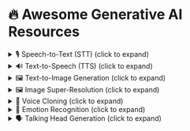 # 🔥 Awesome Generative AI Resources

<details>
<summary>🎙️ Speech-to-Text (STT) (click to expand)</summary>

- Add Whisper, Wav2Vec2, datasets, etc...

</details>

<details>
<summary>🔊 Text-to-Speech (TTS) (click to expand)</summary>

- Add Tortoise-TTS, VITS, Coqui-TTS, etc...

</details>

<details>
<summary>🖼️ Text-to-Image Generation (click to expand)</summary>
## Dataset

### 2025
1. [Janus (DeepSeek-VL)][Dual-Path Vision-Language Model for Text-to-Image Synthesis](https://arxiv.org/abs/2403.09878), `arXiv 2025`. [[No official code yet]]  *Unifies visual and textual alignment using a dual-path architecture for improved caption-to-image generation.*
---
### 2024
1. [Text-to-Pose-to-Image][Improving Diffusion Model Control and Quality](https://arxiv.org/abs/2411.12872), `NeurIPS 2024 Workshop`. [[Code](https://github.com/clement-bonnet/text-to-pose)]  *Enhances diffusion model generation by inserting an intermediate pose structure between text and image.*
2. [ControlNet v1.1][Structured Guidance for Stable Diffusion](https://arxiv.org/abs/2302.05543), `CVPR 2024`. [[Code](https://github.com/lllyasviel/ControlNet)]  *Adds structural conditioning (edge, pose, depth) to pre-trained diffusion models without affecting performance.*
3. [T2I-Adapter][Adapter Modules for Controllable Text-to-Image Synthesis](https://arxiv.org/abs/2302.08453), `CVPR 2024`. [[Code](https://github.com/TencentARC/T2I-Adapter)]   *Injects visual condition controls into frozen diffusion models using small plug-in modules.*
4. [StyleDiffusion][Text-Driven Image Generation with Style Control](https://arxiv.org/abs/2312.01234), `arXiv 2024`. [[Code](https://github.com/MatthewLWang/StyleDiffusion)]   *Combines diffusion with textual prompts and style embeddings for controlled generation.*
---
### 2023
1. [GALIP][Generative Adversarial CLIPs for Text-to-Image Synthesis](https://arxiv.org/abs/2301.12959), `arXiv 2023`. [[Code](https://github.com/tobran/GALIP)] *Integrates CLIP in both generator and discriminator for efficient and controllable text-to-image synthesis.*
2. [ELITE][Encoding Visual Concepts into Textual Embeddings](https://arxiv.org/abs/2302.13848), `arXiv 2023`. [[Code](https://github.com/csyxwei/ELITE)]  *Maps visual concepts into language embeddings to enable customized image generation.*
3. [Rich-Text-to-Image][Rich Text-to-Image Generation](https://arxiv.org/abs/2307.XXXX), `ICCV 2023`. [[Code](https://github.com/songweige/rich-text-to-image)]  *Enhances structure and context preservation using enriched textual prompts.*
---
### 2022
1. [DreamBooth][Subject-Driven Text-to-Image Generation](https://arxiv.org/abs/2208.12242), `arXiv 2022`. [[Code](https://github.com/XavierXiao/Dreambooth-Stable-Diffusion)]  *Fine-tunes diffusion models to generate images of specific subjects with a few samples.*
2. [FuseDream][Training-Free CLIP-Guided GAN Generation](https://arxiv.org/abs/2112.01573), `arXiv 2022`. [[Code](https://github.com/gnobitab/FuseDream)]  *Utilizes CLIP+GAN latent optimization to generate images without model retraining.*
---
### 2021
1. [CogView][Pretrained Transformer for General-Domain Generation](https://arxiv.org/abs/2105.13290), `NeurIPS 2021`. [[Code](https://github.com/THUDM/CogView)]  *Introduces a large-scale transformer model for high-quality text-to-image synthesis.*

</details>

<details>
<summary>🖼️ Image Super-Resolution (click to expand)</summary>

- Add Real-ESRGAN, SwinIR, and datasets...

</details>

<details>
<summary>🧠 Voice Cloning (click to expand)</summary>

- Add models like SV2TTS, Resemblyzer, etc...

</details>

<details>
<summary>💬 Emotion Recognition (click to expand)</summary>

- Add KoBERT, CNN+mel, IEMOCAP dataset, etc...

</details>

<details>
<summary>🗣️ Talking Head Generation (click to expand)</summary>
## Datasets

0. VoxCeleb1 [[`Download link`](https://www.robots.ox.ac.uk/~vgg/data/voxceleb/vox1.html)].
1. VoxCeleb2 [[`Download link`](https://www.robots.ox.ac.uk/~vgg/data/voxceleb/vox2.html)].
2. Faceforensics++ [[`Download link`](https://github.com/ondyari/FaceForensics)].
3. CelebV [[`Download link`](https://drive.google.com/file/d/1jQ6d76T5GQuvQH4dq8_Wq1T0cxvN0_xp/view)].
4. TalkingHead-1KH [[`Download link`](https://github.com/tcwang0509/TalkingHead-1KH)].
5. LRW (Lip Reading in the Wild) [[`Download link`](https://www.robots.ox.ac.uk/~vgg/data/lip_reading/lrw1.html)].
6. MEAD [[`Download link`](https://github.com/uniBruce/Mead)].
7. CelebV-HQ [[`Download link`](https://github.com/CelebV-HQ/CelebV-HQ)].
8. CHDTF [[`Download link`](https://medialab.sjtu.edu.cn/post/chdtf/)].
9. MultiTalk [[`Download link`](https://github.com/postech-ami/MultiTalk/tree/main/MultiTalk_dataset)].
10. VFHQ [[`Download link`](https://github.com/anjieyang/VFHQ-downloader)].
11. Hallo3 [[`Download link`](https://huggingface.co/datasets/fudan-generative-ai/hallo3_training_data)].

---

## Image-driven

### 2025

1. [HunyuanPortrait] [HunyuanPortrait: Implicit Condition Control for Enhanced Portrait Animation](https://arxiv.org/abs/2503.18860), `CVPR 2025`. [[Code](https://github.com/kkakkkka/HunyuanPortrait)] [[Project](https://kkakkkka.github.io/HunyuanPortrait)]

### 2024

1. [X-Portrait] [X-Portrait: Expressive Portrait Animation with Hierarchical Motion Attention](https://arxiv.org/abs/2403.15931), `arXiv 2024`.
2. [LivePortrait] [LivePortrait: Efficient Portrait Animation with Stitching and Retargeting Control](https://arxiv.org/pdf/2407.03168)  [[Code](https://github.com/KwaiVGI/LivePortrait)] [[Project](https://liveportrait.github.io)]
3. [EMOPortraits] [EMOPortraits: Emotion-enhanced Multimodal One-shot Head Avatars](https://arxiv.org/pdf/2404.19110),  `CVPR 2024`. [[Code](https://github.com/neeek2303/EMOPortraits)], [[Project](https://neeek2303.github.io/EMOPortraits/)]
4. [SMA] [Synergizing Motion and Appearance: Multi-Scale Compensatory Codebooks for Talking Head Video Generation](https://arxiv.org/abs/2412.00719),  `CVPR 2024`. [[Project](https://shaelynz.github.io/synergize-motion-appearance/)]

### 2023

1. [AVFR-GAN][Audio-Visual Face Reenactment](https://arxiv.org/pdf/2210.02755.pdf), `WACV 2023`. [[Code](https://github.com/mdv3101/AVFR-Gan/)], [[Project](http://cvit.iiit.ac.in/research/projects/cvit-projects/avfr)]
2. [TS-Net][Cross-identity Video Motion Retargeting with Joint Transformation and Synthesis](https://arxiv.org/pdf/2210.01559.pdf), `WACV 2023`. [[Code](https://github.com/nihaomiao/WACV23_TSNet)]
2. [MCNET][Implicit Identity Representation Conditioned Memory Compensation Network for Talking Head Video Generation](https://arxiv.org/abs/2307.09906), `ICCV 2023`. [[Project](https://harlanhong.github.io/publications/mcnet.html)] [[Code](https://github.com/harlanhong/ICCV2023-MCNET)]

### 2022

1. [DaGAN][Depth-Aware Generative Adversarial Network for Talking Head Video Generation](https://arxiv.org/abs/2203.06605), `CVPR 2022`. [[Code](https://github.com/harlanhong/CVPR2022-DaGAN)], [[Project](https://harlanhong.github.io/publications/dagan.html)]
2. [TPSM][Thin-Plate Spline Motion Model for Image Animation](https://arxiv.org/abs/2203.14367), `CVPR 2022`. [[Code](https://github.com/yoyo-nb/Thin-Plate-Spline-Motion-Model)]
3. [StyleHEAT][StyleHEAT: One-Shot High-Resolution Editable Talking Face Generation via Pretrained StyleGAN](https://arxiv.org/pdf/2203.04036.pdf), `ECCV 2022`. [[Code](https://github.com/FeiiYin/StyleHEAT/)], [[Project](https://feiiyin.github.io/StyleHEAT/)]
4. [MegaPortraits][MegaPortraits: One-shot Megapixel Neural Head Avatars](https://arxiv.org/abs/2207.07621), `ACM MM 2022`. [[Project](https://samsunglabs.github.io/MegaPortraits/)]
5. [DAM][Structure-Aware Motion Transfer with Deformable Anchor Model](https://openaccess.thecvf.com/content/CVPR2022/papers/Tao_Structure-Aware_Motion_Transfer_With_Deformable_Anchor_Model_CVPR_2022_paper.pdf), `CVPR 2022`. [[Code](https://github.com/JialeTao/DAM)]
6. [StyleMask][StyleMask: Disentangling the Style Space of StyleGAN2 for Neural Face Reenactment](https://arxiv.org/pdf/2209.13375.pdf), `FG, 2023`. [[Code](https://github.com/StelaBou/StyleMask)]
7. [CoRF][Controllable Radiance Fields for Dynamic Face Synthesis](https://arxiv.org/pdf/2210.06465.pdf), `Arxiv 2022`. 
8. [AniFaceGAN][Animatable 3D-Aware Face Image Generation 
for Video Avatars](https://arxiv.org/pdf/2210.05825.pdf), `NeurIPS 2022`. [[Project](https://yuewuhkust.github.io/AniFaceGAN/)] 
9. [IW][Implicit Warping for Animation with Image Sets](https://arxiv.org/pdf/2210.01794.pdf), `NeurIPS 2022`. [[Project](https://deepimagination.cc/implicit_warping/)] 
10. [HifiHead][HifiHead: One-Shot High Fidelity Neural Head Synthesis with 3D Control](https://www.ijcai.org/proceedings/2022/0244.pdf), `IJCAI 2022`.
10. [Face Animation with Multiple Source Images](https://arxiv.org/pdf/2212.00256.pdf?), `Arxiv 2022`.
10. [MetaPortrait][MetaPortrait: Identity-Preserving Talking Head Generation with Fast Personalized Adaptation](https://download.arxiv.org/pdf/2212.08062v2), `Arxiv 2022`.
11. [Compressing Video Calls using Synthetic Talking Heads](https://arxiv.org/pdf/2210.03692.pdf), `BMVC 2022`. [[Project](https://cvit.iiit.ac.in/research/projects/cvit-projects/talking-video-compression)] 
12. [Finding Directions in GAN’s Latent Space for Neural Face Reenactment](https://arxiv.org/pdf/2202.00046.pdf), `BMVC 2022`. [[Project](https://stelabou.github.io/stylegan-directions-reenactment/)] [[Code](https://github.com/StelaBou/stylegan_directions_face_reenactment)] 
13. [LIA][Latent Image Animator: Learning to Animate Images via Latent Space Navigation](https://arxiv.org/pdf/2203.09043.pdf), `ICLR 2022`. [[Project](https://wyhsirius.github.io/LIA-project/)] [[Code](https://github.com/wyhsirius/LIA)] 

### 2021

1. [face-vid2vid] [One-Shot Free-View Neural Talking-Head Synthesis for Video Conferencing](https://nvlabs.github.io/face-vid2vid/main.pdf), `CVPR 2021 Oral`. [[Project](https://nvlabs.github.io/face-vid2vid/)]
2. [S2D] [Sparse to Dense Motion Transfer for Face Image Animation](https://openaccess.thecvf.com/content/ICCV2021W/AIM/papers/Zhao_Sparse_to_Dense_Motion_Transfer_for_Face_Image_Animation_ICCVW_2021_paper.pdf), `ICCV 2021`.
3. [SAFA] [SAFA: Structure Aware Face Animation](https://arxiv.org/pdf/2111.04928.pdf), `3DV 2021`. [[Code](https://github.com/Qiulin-W/SAFA)]
4. [SAA] [Self-appearance-aided Differential Evolution for Motion Transfer](https://arxiv.org/abs/2110.04658), `arXiv 2021`.
5. [PIRenderer][PIRenderer: Controllable Portrait Image Generation via Semantic Neural Rendering](https://arxiv.org/pdf/2109.08379.pdf), `ICCV 2021`. [[Code](https://github.com/RenYurui/PIRender)]
6. [FaceGAN][FACEGAN: Facial Attribute Controllable rEenactment GAN](https://openaccess.thecvf.com/content/WACV2021/papers/Tripathy_FACEGAN_Facial_Attribute_Controllable_rEenactment_GAN_WACV_2021_paper.pdf), `WACV 2021`.
7. [F^3A-GAN][F3A-GAN: Facial Flow for Face Animation With Generative Adversarial Networks](https://ieeexplore.ieee.org/stamp/stamp.jsp?arnumber=9547053), `IEEE TIP 2021`.
8. [FACIAL][FACIAL: Synthesizing Dynamic Talking Face with Implicit Attribute Learning](https://openaccess.thecvf.com/content/ICCV2021/papers/Zhang_FACIAL_Synthesizing_Dynamic_Talking_Face_With_Implicit_Attribute_Learning_ICCV_2021_paper.pdf), `ICCV 2021`.
9. [MRAA][ Motion Representations for Articulated Animation](https://openaccess.thecvf.com/content/CVPR2021/papers/Siarohin_Motion_Representations_for_Articulated_Animation_CVPR_2021_paper.pdf), `CVPR 2021`. [[Code](https://github.com/snap-research/articulated-animation)]
10. [HeadGAN][HeadGAN: One-shot Neural Head Synthesis and Editing](https://arxiv.org/pdf/2012.08261.pdf), `ICCV 2021`. [[Project](https://michaildoukas.github.io/HeadGAN/)]

### 2020

1. [MeshG] [Mesh Guided One-shot Face Reenactment Using Graph Convolutional Networks](https://dl.acm.org/doi/pdf/10.1145/3394171.3413865g), `ACM Multimedia 2020`. [[Code](https://arxiv.org/abs/2008.07783)]
2. [MarioNETte] [MarioNETte: Few-shot Face Reenactment Preserving Identity of Unseen Targets](https://arxiv.org/abs/1911.08139), `AAAI 2020`. [[Project](https://hyperconnect.github.io/MarioNETte/)]
3. [CrossID-GAN] [Learning Identity-Invariant Motion Representations for Cross-ID Face Reenactment](https://openaccess.thecvf.com/content_CVPR_2020/papers/Huang_Learning_Identity-Invariant_Motion_Representations_for_Cross-ID_Face_Reenactment_CVPR_2020_paper.pdf), `CVPR 2020`.

### 2019

1. [FOMM] [First order motion model for image animation](http://papers.nips.cc/paper/8935-first-order-motion-model-for-image-animation.pdf), `NeurIPS 2019`. [[Code](https://github.com/AliaksandrSiarohin/first-order-model)]
2. [NeuralHead][Few-Shot Adversarial Learning of
   Realistic Neural Talking Head models](https://www.google.com/url?sa=t&rct=j&q=&esrc=s&source=web&cd=&cad=rja&uact=8&ved=2ahUKEwif8Y6R_Mb1AhVjH0QIHcQZDpwQFnoECDQQAQ&url=https%3A%2F%2Fopenaccess.thecvf.com%2Fcontent_ICCV_2019%2Fpapers%2FZakharov_Few-Shot_Adversarial_Learning_of_Realistic_Neural_Talking_Head_Models_ICCV_2019_paper.pdf&usg=AOvVaw1oKgCYySpv2cFHZ2mNI5A9), `ICCV 2019`. [[Code](https://github.com/vincent-thevenin/Realistic-Neural-Talking-Head-Models)]
3. [Monkey-Net][Animating Arbitrary Objects via Deep Motion Transfer](https://www.google.com/url?sa=t&rct=j&q=&esrc=s&source=web&cd=&cad=rja&uact=8&ved=2ahUKEwjnoOTYgsf1AhXsJ0QIHSF3A-sQFnoECAUQAQ&url=https%3A%2F%2Farxiv.org%2Fabs%2F1812.08861&usg=AOvVaw2fzcaa6nXcI9MiH8uIFNfJ), `CVPR 2019 Oral`. [[Code](https://github.com/AliaksandrSiarohin/monkey-net)], [[Project](http://www.stulyakov.com/papers/monkey-net.html)]
4. [fs-vid2vid][Few-shot Video-to-Video Synthesis](https://nvlabs.github.io/few-shot-vid2vid/main.pdf), `NeurIPS 2019`. [[Code](https://github.com/NVlabs/few-shot-vid2vid)], [[Project](https://nvlabs.github.io/few-shot-vid2vid/)]

### 2018

1. [ReenactGAN] [ReenactGAN: Learning to Reenact Faces via Boundary Transfer](https://wywu.github.io/projects/ReenactGAN/support/ReenactGAN.pdf), `ECCV 2018`. [[Code](https://github.com/wywu/ReenactGAN)]
2. [X2Face] [X2Face: A network for controlling face generation by using images, audio, and pose codes](http://www.robots.ox.ac.uk/~vgg/publications/2018/Wiles18/wiles18.pdf), `ECCV 2018`. [[Code](https://github.com/oawiles/X2Face)], [[Project](https://www.robots.ox.ac.uk/~vgg/research/unsup_learn_watch_faces/x2face.html)]

### 2016

1. [Face2face] [Face2Face: Real-time face capture and reenactment of RGB videos](http://openaccess.thecvf.com/content_cvpr_2016/html/Thies_Face2Face_Real-Time_Face_CVPR_2016_paper.html), `CVPR 2016`.

---

## Audio-driven

### 2025

1. [OmniHuman-1][OmniHuman-1: Rethinking the Scaling-Up of One-Stage Conditioned Human Animation Models](https://arxiv.org/abs/2502.01061),  `arXiv 2025`. [[Project](https://omnihuman-lab.github.io/)]
2. [ACTalker][Audio-visual Controlled Video Diffusion with Masked Selective State Spaces Modelling for Natural Talking Head Generation](https://arxiv.org/abs/2504.02542),  `arXiv 2025`. [[Project](https://harlanhong.github.io/publications/actalker/index.html)]

### 2024

1. [Real3DPortrait] [Real3D-Portrait: One-shot Realistic 3D Talking Portrait Synthesis](https://arxiv.org/pdf/2401.08503.pdf), `ICLR 2024`. [[Project](https://real3dportrait.github.io/)] [[Code](https://github.com/yerfor/Real3DPortrait)]
2. [EMO] [Emote Portrait Alive - Generating Expressive Portrait Videos with Audio2Video Diffusion Model under Weak Conditions](https://arxiv.org/pdf/2402.17485.pdf), `arXiv 2024`.  [[Project](https://humanaigc.github.io/emote-portrait-alive/)] [[Code](https://github.com/HumanAIGC/EMO)]
3. [Style2Talker] [Style2Talker: High-Resolution Talking Head Generation with Emotion Style and Art Style](https://arxiv.org/pdf/2403.06365.pdf), `AAAI 2024`.
4. [SaaS] [Say Anything with Any Style](https://arxiv.org/abs/2403.06363), `AAAI 2024`.
5. [MuseTalk] Real-Time High Quality Lip Synchorization with Latent Space Inpainting, [[Code](https://github.com/TMElyralab/MuseTalk)].
6. [VASA-1] [VASA-1: Lifelike Audio-Driven Talking Faces Generated in Real Time]((https://arxiv.org/abs/2404.10667)), `arXiv 2024`. [[Project](https://www.microsoft.com/en-us/research/project/vasa-1/)]
7. [THQA] [THQA: A Perceptual Quality Assessment Database for Talking Heads](https://arxiv.org/abs/2404.09003), `arXiv 2024`. [[Code](https://github.com/zyj-2000/THQA)]
8. [Talk3D] [Talk3D: High-Fidelity Talking Portrait Synthesis via Personalized 3D Generative Prior](https://arxiv.org/abs/2403.20153), `arXiv 2024`. [[Code](https://github.com/KU-CVLAB/Talk3D)] [[Project](https://ku-cvlab.github.io/Talk3D/)]
9. [EDTalk] [EDTalk: Efficient Disentanglement for Emotional Talking Head Synthesis](https://arxiv.org/abs/2404.01647), `arXiv 2024`. [[Code](https://github.com/tanshuai0219/EDTalk)] [[Project](https://tanshuai0219.github.io/EDTalk/)]
10. [AniPortrait] [AniPortrait: Audio-Driven Synthesis of Photorealistic Portrait Animations](https://arxiv.org/abs/2403.17694), `arXiv 2024`. [[Code](https://github.com/Zejun-Yang/AniPortrait)]
11. [FlowVQTalker] [FlowVQTalker: High-Quality Emotional Talking Face Generation through Normalizing Flow and Quantization](https://arxiv.org/abs/2403.06375), `arXiv 2024`.
12. [FaceChain-ImagineID] [FaceChain-ImagineID: Freely Crafting High-Fidelity Diverse Talking Faces from Disentangled Audio](https://arxiv.org/abs/2403.01901), `arXiv 2024`. [[Code](https://github.com/modelscope/facechain)]
13. [Hallo] [Hallo: Hierarchical Audio-Driven Visual Synthesis for Portrait Image Animation](https://arxiv.org/pdf/2406.08801), `arXiv 2024`. [[Code](https://github.com/fudan-generative-vision/hallo)]
14. [EchoMimic][EchoMimic: Lifelike Audio-Driven Portrait Animations through Editable Landmark Conditions](https://arxiv.org/abs/2407.08136),  `arXiv 2024`. [[Code](https://github.com/BadToBest/EchoMimic)], [[Project](https://badtobest.github.io/echomimic.html)]
15. [RealTalk][RealTalk: Real-time and Realistic Audio-driven Face Generation with 3D Facial Prior-guided Identity Alignment Network](https://arxiv.org/abs/2406.18284),  `arXiv 2024`.
16. [Emotional Conversation][Emotional Conversation: Empowering Talking Faces with Cohesive Expression, Gaze and Pose Generation](https://arxiv.org/abs/2406.07895),  `arXiv 2024`.
17. [Make Your Actor Talk][Make Your Actor Talk: Generalizable and High-Fidelity Lip Sync with Motion and Appearance Disentanglement](https://arxiv.org/abs/2406.08096),  `arXiv 2024`.
18. [FD2Talk][FD2Talk: Towards Generalized Talking Head Generation with Facial Decoupled Diffusion Model](https://arxiv.org/pdf/2408.09384v1),  `arXiv 2024`.
19. [ReSyncer][ReSyncer: Rewiring Style-based Generator for Unified Audio-Visually Synced Facial Performer](https://arxiv.org/abs/2408.03284),  `arXiv 2024`.
20. [StyleSync][Style-Preserving Lip Sync via Audio-Aware Style Reference](https://arxiv.org/abs/2408.05412),  `arXiv 2024`.
21. [Loopy][Loopy: Taming Audio-Driven Portrait Avatar with Long-Term Motion Dependency](https://arxiv.org/pdf/2409.02634),  `arXiv 2024`. [[Project](https://loopyavatar.github.io)]
22. [DAWN][DAWN: Dynamic Frame Avatar with Non-autoregressive Diffusion Framework for Talking Head Video Generation](https://arxiv.org/abs/2410.13726),  `arXiv 2024`. [[Project](https://hanbo-cheng.github.io/DAWN/)], [[Code](https://github.com/Hanbo-Cheng/DAWN-pytorch)]
23. [EchoMimicV2][EchoMimicV2: Towards Striking, Simplified, and Semi-Body Human Animation](https://arxiv.org/abs/2411.10061),  `arXiv 2024`. [[Code](https://github.com/antgroup/echomimic_v2)], [[Project](https://antgroup.github.io/ai/echomimic_v2/)]
24. [LetsTalk][Latent Diffusion Transformer for Talking Video Synthesis](https://arxiv.org/abs/2411.16748),  `arXiv 2024`. [[Code](https://github.com/zhang-haojie/letstalk?tab=readme-ov-file)], [[Project](https://zhang-haojie.github.io/project-pages/letstalk.html)]
25. [IF-MDM][Implicit Face Motion Diffusion Model for High-Fidelity Realtime Talking Head Generation](https://arxiv.org/abs/2412.04000),  `arXiv 2024`. [[Project](http://ec2-3-25-102-128.ap-southeast-2.compute.amazonaws.com/IF-MDM/ifmdm_supplementary/index.html)]
26. [INFP][Audio-Driven Interactive Head Generation in Dyadic Conversations](https://arxiv.org/abs/2412.04037),  `arXiv 2024`. [[Project](https://grisoon.github.io/INFP/)]
27. [MEMO][Memory-Guided Diffusion for Expressive Talking Video Generation](https://arxiv.org/abs/2412.04448),  `arXiv 2024`. [[Project](https://memoavatar.github.io/)], [[Code](https://github.com/memoavatar/memo)]
28. [FLOAT][ Generative Motion Latent Flow Matching for Audio-driven Talking Portrait](https://arxiv.org/abs/2412.01064),  `arXiv 2024`. [[Project](https://deepbrainai-research.github.io/float/)]
29. [Hallo3][Highly Dynamic and Realistic Portrait Image Animation with Diffusion Transformer Networks](https://arxiv.org/abs/2412.00733),  `arXiv 2024`.
30. [VQTalker][VQTalker: Towards Multilingual Talking Avatars through Facial Motion Tokenization](https://arxiv.org/pdf/2412.09892),  `arXiv 2024`.
31. [PortraitTalk][Towards Customizable One-Shot Audio-to-Talking Face Generation](https://arxiv.org/abs/2412.07754),  `arXiv 2024`.
32. [IF-MDM][IF-MDM: Implicit Face Motion Diffusion Model for High-Fidelity Realtime Talking Head Generation](https://arxiv.org/abs/2412.04000),  `arXiv 2024`.
33. [LatentSync][LatentSync: Audio Conditioned Latent Diffusion Models for Lip Sync](https://arxiv.org/abs/2412.09262),  `arXiv 2024`. [[Code](https://github.com/bytedance/LatentSync)]

### 2023

1. [Diffused Heads] [Diffused Heads: Diffusion Models Beat GANs on Talking-Face Generation](https://mstypulkowski.github.io/diffusedheads/diffused_heads.pdf), `Arxiv 2023`. [[Project](https://mstypulkowski.github.io/diffusedheads/)] :fire:Diffusion:fire: 
2. [DiffTalk] [DiffTalk: Crafting Diffusion Models for Generalized Talking Head Synthesis](https://arxiv.org/abs/2301.03786), `Arxiv 2023`. [[Project](https://sstzal.github.io/DiffTalk/)] [[Code](https://github.com/sstzal/DiffTalk)] :fire:Diffusion:fire: 
3. [READ] [READ Avatars: Realistic Emotion-controllable Audio Driven Avatars](READ Avatars: Realistic Emotion-controllable Audio Driven Avatars), `Arxiv 2023`. 
4. [DAE-Talker] [DAE-Talker: High Fidelity Speech-Driven Talking Face Generation with Diffusion Autoencoder](https://arxiv.org/pdf/2303.17550.pdf), `Arxiv 2023`. :fire:Diffusion:fire: 
5. [EmoGen] [Emotionally Enhanced Talking Face Generation](https://arxiv.org/pdf/2303.11548.pdf), `Arxiv 2023`. [[Code](https://github.com/sahilg06/EmoGen)] 
6. [TalkLip] [Seeing What You Said: Talking Face Generation Guided by a Lip Reading Expert](https://arxiv.org/pdf/2303.17480.pdf), `CVPR 2023`. [[Code](https://github.com/Sxjdwang/TalkLip)] 
7. [StyleSync] [StyleSync: High-Fidelity Generalized and Personalized Lip Sync in Style-based Generator](https://arxiv.org/pdf/2305.05445.pdf), `CVPR 2023`. [[Project](https://hangz-nju-cuhk.github.io/projects/StyleSync)] [[Code](https://github.com/guanjz20/StyleSync)]
8. [GeneFace++] [GeneFace++: Generalized and Stable Real-Time Audio-Driven 3D Talking Face Generation](https://arxiv.org/pdf/2305.00787.pdf), `arXiv 2023`. [[Project](https://genefaceplusplus.github.io)] [[Code](https://github.com/yerfor/GeneFacePlusPlus)]
9. [MODA] [MODA: Mapping-Once Audio-driven Portrait Animation with Dual Attentions](https://arxiv.org/abs/2307.10008), `ICCV 2023`.
10. [VividTalk] [VividTalk: One-Shot Audio-Driven Talking Head Generation Based on 3D Hybrid Prior](https://arxiv.org/pdf/2312.01841.pdf), `Arxiv 2023`. [[Project](https://humanaigc.github.io/vivid-talk/)] [[Code](https://github.com/HumanAIGC/VividTalk)]
11. [IP_LAP] [IP_LAP: Identity-Preserving Talking Face Generation with Landmark and Appearance Priors](https://arxiv.org/abs/2305.08293), `CVPR 2023`. [[Code](https://github.com/Weizhi-Zhong/IP_LAP)]
12. [HyperLips] [HyperLips: Hyper Control Lips with High Resolution Decoder for Talking Face Generation](https://arxiv.org/abs/2310.05720), `CVPR 2023`. [[Code](https://github.com/semchan/HyperLips)]
13. [EAT] [Efficient Emotional Adaptation for Audio-Driven Talking-Head Generation](https://arxiv.org/abs/2309.04946), `ICCV 2023`. [[Project](https://yuangan.github.io/eat/)] [[Code](https://github.com/yuangan/EAT_code)]
14. [SadTalker] [SadTalker: Learning Realistic 3D Motion Coefficients for Stylized Audio-Driven Talking Head Animation](https://arxiv.org/pdf/2211.12194.pdf), `CVPR 2023`. [[Project](https://sadtalker.github.io)] [[Code](https://github.com/Winfredy/SadTalker)]

### 2022

1. [GC-AVT] [Expressive Talking Head Generation with Granular Audio-Visual Control ](https://openaccess.thecvf.com/content/CVPR2022/papers/Liang_Expressive_Talking_Head_Generation_With_Granular_Audio-Visual_Control_CVPR_2022_paper.pdf), `CVPR 2022`.
2. [Talking Face Generation with Multilingual TTS](https://openaccess.thecvf.com/content/CVPR2022/papers/Song_Talking_Face_Generation_With_Multilingual_TTS_CVPR_2022_paper.pdf), `CVPR 2022`. [[Demo Track](https://huggingface.co/spaces/CVPR/ml-talking-face)]
3. [EAMM] [EAMM: One-Shot Emotional Talking Face via Audio-Based Emotion-Aware Motion Model](https://arxiv.org/pdf/2205.15278.pdf), `SIGGRAPH 2022`.
4. [SPACEx] [SPACEx 🚀: Speech-driven Portrait Animation with Controllable Expression](https://arxiv.org/pdf/2211.09809.pdf), `arXiv 2022`. [[Project](https://deepimagination.cc/SPACEx/)] `CVPR 2023`
5. [AV-CAT] [Masked Lip-Sync Prediction by Audio-Visual Contextual Exploitation in Transformers](https://arxiv.org/pdf/2212.04970.pdf), `SIGGRAPH Asia 2022`. 
6. [MemFace] [Memories are One-to-Many Mapping Alleviators in Talking Face Generation](https://arxiv.org/pdf/2212.05005.pdf), `arXiv 2022`. 

### 2021

1. [PC-AVS] [Pose-Controllable Talking Face Generation by Implicitly Modularized Audio-Visual Representation](https://arxiv.org/abs/2104.11116), `CVPR 2021`. [[Code](https://github.com/Hangz-nju-cuhk/Talking-Face_PC-AVS)], [[Project](https://hangz-nju-cuhk.github.io/projects/PC-AVS)]
2. [IATS][Imitating Arbitrary Talking Style for Realistic Audio-Driven Talking Face Synthesis](https://dl.acm.org/doi/pdf/10.1145/3474085.3475280),`ACM Multimedia 2021`.
3. [EVP] [Audio-Driven Emotional Video Portraits](https://openaccess.thecvf.com/content/CVPR2021/papers/Ji_Audio-Driven_Emotional_Video_Portraits_CVPR_2021_paper.pdf), `CVPR 2021`. [[Code](https://github.com/jixinya/EVP)]
4. [FAU] [Talking Head Generation with Audio and Speech Related Facial Action Units](https://arxiv.org/pdf/2110.09951.pdf), `arxiv 2021`.
5. [Speech2Talking-Face] [Speech2Talking-Face: Inferring and Driving a Face with Synchronized Audio-Visual Representation](https://www.ijcai.org/proceedings/2021/0141.pdf), `IJCAI 2021`.
6. [IATS] [Imitating Arbitrary Talking Style for Realistic Audio-Driven Talking Face Synthesis](https://arxiv.org/abs/2111.00203), `ACM MM 2021`.
7. [LSP] [Live Speech Portraits: Real-Time Photorealistic Talking-Head Animation](https://arxiv.org/abs/2109.10595), `ACM TOG 2021`. [[Code](https://github.com/YuanxunLu/LiveSpeechPortraits)]
8. [Audio2head] [Audio2head: Audio-driven one-shot talking-head generation with natural head motion](https://arxiv.org/pdf/2107.09293), `ArXiv 2021`.

### 2020

1. [Wav2Lip] [A Lip Sync Expert Is All You Need for Speech to Lip Generation In The Wild](http://arxiv.org/abs/2008.10010), `ACM Multimedia 2020`. [[Code](https://github.com/Rudrabha/Wav2Lip)], [[Project](http://cvit.iiit.ac.in/research/projects/cvit-projects/a-lip-sync-expert-is-all-you-need-for-speech-to-lip-generation-in-the-wild/)]
2. [RhythmicHead] [Talking-head Generation with Rhythmic Head Motion](https://arxiv.org/pdf/2007.08547v1.pdf), `ECCV 2020`. [[Code](https://github.com/lelechen63/Talking-head-Generation-with-Rhythmic-Head-Motion)]
3. [MakeItTalk] [MakeItTalk: Speaker-Aware Talking-Head Animation](), `SIGGRAPH Asia 2020`. [[Code](https://github.com/yzhou359/MakeItTalk)], [[Project](https://people.umass.edu/~yangzhou/MakeItTalk/)]
4. [Neural Voice Puppetry] [Neural Voice Puppetry: Audio-driven Facial Reenactment](https://arxiv.org/abs/1912.05566), `ECCV 2020`. [[Code](https://github.com/keetsky/NeuralVoicePuppetry)], [[Project](https://justusthies.github.io/posts/neural-voice-puppetry/)]
5. [MEAD] [MEAD: A Large-scale Audio-visual Dataset for Emotional Talking-face Generation](https://www.ecva.net/papers/eccv_2020/papers_ECCV/papers/123660698.pdf), `ECCV 2020`. [[Code](https://github.com/uniBruce/Mead)], [[Project](https://wywu.github.io/projects/MEAD/MEAD.html)]
6. [Realistic Speech-Driven Facial Animation with GANs](https://arxiv.org/pdf/1906.06337.pdf), `IJCV 2020`.

### 2019

1. [DAVS] [Talking Face Generation by Adversarially Disentangled Audio-Visual Representation](https://arxiv.org/abs/1807.07860), `AAAI 2019`. [[Code](https://github.com/Hangz-nju-cuhk/Talking-Face-Generation-DAVS)]
2. [ATVGnet] [Hierarchical Cross-modal Talking Face Generation with Dynamic Pixel-wise Loss](https://www.cs.rochester.edu/~cxu22/p/cvpr2019_facegen_paper.pdf), `CVPR 2019`. [[Code](https://github.com/lelechen63/ATVGnet)]

### 2018

1. [Lip Movements Generation at a Glance](https://openaccess.thecvf.com/content_ECCV_2018/papers/Lele_Chen_Lip_Movements_Generation_ECCV_2018_paper.pdf), `ECCV 2018`. [[Code](https://github.com/lelechen63/3d_gan)]
2. [VisemeNet] [VisemeNet: Audio-Driven Animator-Centric Speech Animation](https://arxiv.org/abs/1805.09488), `SIGGRAPH 2018`.

### 2017

1. [Synthesizing-Obama] [Synthesizing Obama: Learning Lip Sync From Audio](https://grail.cs.washington.edu/projects/AudioToObama/siggraph17_obama.pdf), `SIGGRAPH 2017`. [[Project](https://grail.cs.washington.edu/projects/AudioToObama/)]
2. [You-Said-That?] [You Said That?: Synthesising Talking Faces From Audio](https://arxiv.org/abs/1705.02966), `IJCV 2019`. [[Code](https://github.com/joonson/yousaidthat)]
3. [Audio-Driven Facial Animation by Joint End-to-End Learning of Pose and Emotion](https://users.aalto.fi/~laines9/publications/karras2017siggraph_paper.pdf), `SIGGRAPH 2017`.
4. [A Deep Learning Approach for Generalized Speech Animation](https://home.ttic.edu/~taehwan/taylor_etal_siggraph2017.pdf), `SIGGRAPH 2017`.

### 2016

1. [LRW] [Lip Reading in the Wild](https://www.robots.ox.ac.uk/~vgg/publications/2016/Chung16/chung16.pdf), `ACCV 2016`.

---

## Nerf & 3D

### 2024

1. [CVTHead] [CVTHead: One-shot Controllable Head Avatar with Vertex-feature Transformer](https://openaccess.thecvf.com/content/WACV2024/papers/Ma_CVTHead_One-Shot_Controllable_Head_Avatar_With_Vertex-Feature_Transformer_WACV_2024_paper.pdf), `WACV 2024`. [[Code](https://github.com/HowieMa/CVTHead)].  
2. [Head3D] [3D-Aware Talking-Head Video Motion Transfer](https://openaccess.thecvf.com/content/WACV2024/papers/Ni_3D-Aware_Talking-Head_Video_Motion_Transfer_WACV_2024_paper.pdf), `WACV 2024`.

### 2022

1. [SSP-NeRFF] [Semantic-Aware Implicit Neural Audio-Driven Video Portrait Generation](https://arxiv.org/pdf/2201.07786.pdf), `arxiv, 2022`.
2. [HeadNeRF] [HeadNeRF: A Real-time NeRF-based Parametric Head Model](https://openaccess.thecvf.com/content/CVPR2022/papers/Grassal_Neural_Head_Avatars_From_Monocular_RGB_Videos_CVPR_2022_paper.pdf), `CVPR 2022`. [[Code](https://github.com/CrisHY1995/headnerf)], [[Project](https://hy1995.top/HeadNeRF-Project/)]
3. [IMavatar] [I M Avatar: Implicit Morphable Head Avatars from Videos](https://openaccess.thecvf.com/content/CVPR2022/papers/Zheng_I_M_Avatar_Implicit_Morphable_Head_Avatars_From_Videos_CVPR_2022_paper.pdf), `CVPR 2022`. [[Code](https://ait.ethz.ch/projects/2022/IMavatar/)]
4. [ROME] [Realistic One-shot Mesh-based Head Avatars](https://arxiv.org/pdf/2206.08343.pdf), `ECCV 2022`.
5. [FNeVR] [FNeVR: Neural Volume Rendering for Face Animation](https://arxiv.org/abs/2209.10340), `Arxiv 2022`. [[Code](https://github.com/zengbohan0217/FNeVR)]
6. [3DFaceShop] [3DFaceShop: Explicitly Controllable 3D-Aware Portrait Generation](https://arxiv.org/pdf/2209.05434), `Arxiv 2022`. [[Code](https://github.com/junshutang/3DFaceShop)], [[Project](https://junshutang.github.io/control/index.html)]
7. [Next3D] [Generative Neural Texture Rasterization for 3D-Aware Head Avatars](https://arxiv.org/pdf/2211.11208.pdf), `Arxiv 2022`. [[Project](https://mrtornado24.github.io/Next3D/)]
8. [NeRFInvertor] [NeRFInvertor: High Fidelity NeRF-GAN Inversion for Single-shot Real Image Animation](https://arxiv.org/pdf/2211.17235.pdf?), `Arxiv 2022`.
9. [DFRF] [Learning Dynamic Facial Radiance Fields for Few-Shot Talking Head Synthesis](https://arxiv.org/abs/2207.11770), `ECCV 2022`. [[Code](https://github.com/sstzal/DFRF)]

### 2021

1. [DFA-NeRF] [DFA-NeRF: Personalized Talking Head Generation via Disentangled Face Attributes Neural Rendering](https://arxiv.org/pdf/2201.00791v1.pdf), `arxiv, 2021`.
2. [NerFACE] [NerFACE: Dynamic Neural Radiance Fields for Monocular 4D Facial Avatar Reconstruction](https://arxiv.org/pdf/2012.03065), `CVPR 2021 Oral`. [[Code](https://github.com/gafniguy/4D-Facial-Avatars)], [[Project](https://gafniguy.github.io/4D-Facial-Avatars/)]
3. [AD-NeRF] [AD-NeRF: Audio Driven Neural Radiance Fields for Talking Head Synthesis](https://arxiv.org/abs/2103.11078), `ICCV 2021`. [[Code](https://github.com/gafniguy/4D-Facial-Avatars)], [[Code](https://github.com/YudongGuo/AD-NeRF)]

### 2020

1. [DiscoFaceGAN
   ] [Disentangled and Controllable Face Image Generation via 3D Imitative-Contrastive Learning
   ](), `CVPR 2020 Oral`. [[Code](https://github.com/microsoft/DiscoFaceGAN)]

## Survey

### 2024

1. [A Comparative Study of Perceptual Quality Metrics for Audio-driven Talking Head Videos](https://arxiv.org/abs/2403.06421) [[Code](https://github.com/zwx8981/ADTH-QA)]

### 2020

1. [What comprises a good talking-head video generation?: A Survey and Benchmark](https://arxiv.org/pdf/2005.03201v1.pdf)

</details>

